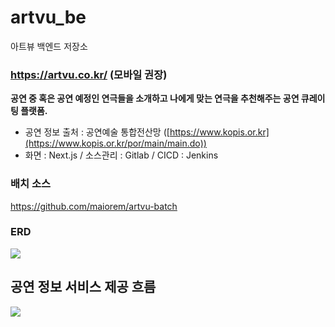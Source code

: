 # artvu_be
 아트뷰 백엔드 저장소

### https://artvu.co.kr/ (모바일 권장)

**공연 중 혹은 공연 예정인 연극들을 소개하고 나에게 맞는 연극을 추천해주는 공연 큐레이팅 플랫폼.** 

- 공연 정보 출처 : 공연예술 통합전산망 ([https://www.kopis.or.kr](https://www.kopis.or.kr/por/main/main.do))
- 화면 : Next.js / 소스관리 : Gitlab / CICD : Jenkins

### 배치 소스
https://github.com/maiorem/artvu-batch

### ERD
<img src="https://img1.daumcdn.net/thumb/R1280x0/?scode=mtistory2&fname=https%3A%2F%2Fblog.kakaocdn.net%2Fdn%2FY6jLg%2FbtsIg7wyUqF%2F5RbnSvaMGxAoKzTomH6iBK%2Fimg.png" />

## 공연 정보 서비스 제공 흐름
<img src="https://img1.daumcdn.net/thumb/R1280x0/?scode=mtistory2&fname=https%3A%2F%2Fblog.kakaocdn.net%2Fdn%2FY6jLg%2FbtsIg7wyUqF%2F5RbnSvaMGxAoKzTomH6iBK%2Fimg.png" />

